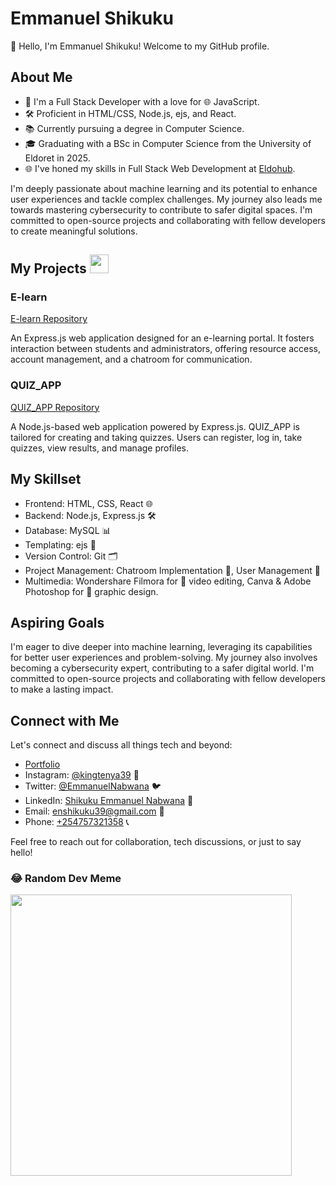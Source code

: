 




# Emmanuel Shikuku

👋 Hello, I'm Emmanuel Shikuku! Welcome to my GitHub profile.

## About Me

- 💼 I'm a Full Stack Developer with a love for 🌐 JavaScript.
- 🛠️ Proficient in HTML/CSS, Node.js, ejs, and React.
- 📚 Currently pursuing a degree in Computer Science.
- 🎓 Graduating with a BSc in Computer Science from the University of Eldoret in 2025.
- 🌐 I've honed my skills in Full Stack Web Development at [Eldohub](https://www.eldohub.co.ke/).

I'm deeply passionate about machine learning and its potential to enhance user experiences and tackle complex challenges. My journey also leads me towards mastering cybersecurity to contribute to safer digital spaces. I'm committed to open-source projects and collaborating with fellow developers to create meaningful solutions.

## My Projects <img src="https://media.giphy.com/media/WUlplcMpOCEmTGBtBW/giphy.gif" width="30">

### E-learn

[E-learn Repository](https://github.com/Shikuku39/e-learning)

An Express.js web application designed for an e-learning portal. It fosters interaction between students and administrators, offering resource access, account management, and a chatroom for communication.

### QUIZ_APP

[QUIZ_APP Repository](https://github.com/Shikuku39/QUIZ_APP)

A Node.js-based web application powered by Express.js. QUIZ_APP is tailored for creating and taking quizzes. Users can register, log in, take quizzes, view results, and manage profiles.

## My Skillset

- Frontend: HTML, CSS, React 🌐
- Backend: Node.js, Express.js 🛠️
- Database: MySQL 📊
- Templating: ejs 📝
- Version Control: Git 🗂️
- Project Management: Chatroom Implementation 💬, User Management 👥
- Multimedia: Wondershare Filmora for 🎥 video editing, Canva & Adobe Photoshop for 🎨 graphic design.

## Aspiring Goals

I'm eager to dive deeper into machine learning, leveraging its capabilities for better user experiences and problem-solving. My journey also involves becoming a cybersecurity expert, contributing to a safer digital world. I'm committed to open-source projects and collaborating with fellow developers to make a lasting impact.

## Connect with Me

Let's connect and discuss all things tech and beyond:

- [Portfolio](https://shikuku39.github.io/Shikuku/)
- Instagram: [@kingtenya39](https://www.instagram.com/kingtenya39) 📸
- Twitter: [@EmmanuelNabwana](https://twitter.com/EmmanuelNabwana) 🐦
- LinkedIn: [Shikuku Emmanuel Nabwana](https://www.linkedin.com/in/shikuku-emmanuel-nabwana-2b1a2324a/) 💼
- Email: [enshikuku39@gmail.com](mailto:enshikuku39@gmail.com) 📧
- Phone: [+254757321358](tel:+254757321358) 📞

Feel free to reach out for collaboration, tech discussions, or just to say hello!


### 😂 Random Dev Meme
<img src='https://randommeme-five.vercel.app/' style="height: 450px;"/>
